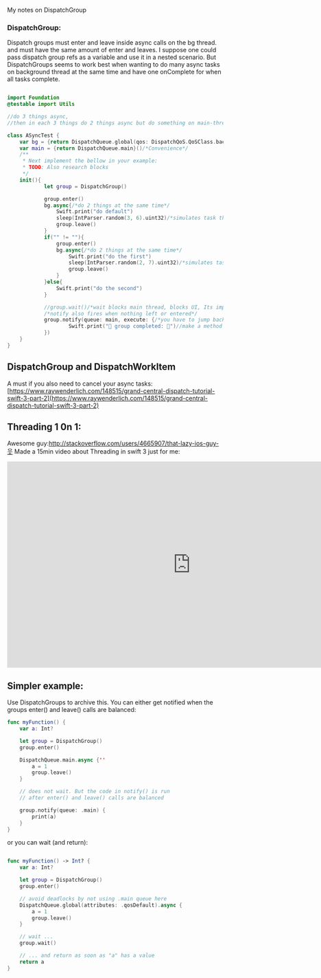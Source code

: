 My notes on DispatchGroup <!--more-->

### DispatchGroup:
Dispatch groups must enter and leave inside async calls on the bg thread. and must have the same amount of enter and leaves.
I suppose one could pass dispatch group refs as a variable and use it in a nested scenario. But DispatchGroups seems to work best when wanting to do many async tasks on background thread at the same time and have one onComplete for when all tasks complete.

```swift

import Foundation
@testable import Utils

//do 3 things async,
//then in each 3 things do 2 things async but do something on main-thread when these 4 things are all finished

class ASyncTest {
    var bg = {return DispatchQueue.global(qos: DispatchQoS.QoSClass.background)}()/*Convenience*/
	var main = {return DispatchQueue.main}()/*Convenience*/
    /**
     * Next implement the bellow in your example:
     * TODO: Also research blocks
     */
    init(){
            let group = DispatchGroup()

            group.enter()
            bg.async{/*do 2 things at the same time*/
                Swift.print("do default")
                sleep(IntParser.random(3, 6).uint32)/*simulates task that takes between 1 and 6 secs*/
                group.leave()
            }
            if("" != ""){
                group.enter()
                bg.async{/*do 2 things at the same time*/
                    Swift.print("do the first")
                    sleep(IntParser.random(2, 7).uint32)/*simulates task that takes between 1 and 6 secs*/
                    group.leave()
                }
            }else{
                Swift.print("do the second")
            }

            //group.wait()/*wait blocks main thread, blocks UI, Its important that the notify comes after all enter and leaves has been assigned*/
            /*notify also fires when nothing left or entered*/
            group.notify(queue: main, execute: {/*you have to jump back on main thread to call things on main thread as this scope is still on bg thread*/
                    Swift.print("🏁 group completed: 🏁")//make a method on mainThread and call that instead.
            })
    }
}


```

## DispatchGroup and DispatchWorkItem

A must if you also need to cancel your async tasks: [https://www.raywenderlich.com/148515/grand-central-dispatch-tutorial-swift-3-part-2](https://www.raywenderlich.com/148515/grand-central-dispatch-tutorial-swift-3-part-2)


## Threading 1 0n 1:

Awesome guy:http://stackoverflow.com/users/4665907/that-lazy-ios-guy-웃 Made a 15min video about Threading in swift 3 just for me:

<iframe width="854" height="480" src="https://www.youtube.com/embed/YhZahnTiA8U" frameborder="0" allowfullscreen></iframe>


## Simpler example:

Use DispatchGroups to archive this. You can either get notified when the groups enter() and leave() calls are balanced:

```swift
func myFunction() {
    var a: Int?

    let group = DispatchGroup()
    group.enter()

    DispatchQueue.main.async {''
        a = 1
        group.leave()
    }

    // does not wait. But the code in notify() is run
    // after enter() and leave() calls are balanced

    group.notify(queue: .main) {
        print(a)
    }
}
```

or you can wait (and return):

```swift

func myFunction() -> Int? {
    var a: Int?

    let group = DispatchGroup()
    group.enter()

    // avoid deadlocks by not using .main queue here
    DispatchQueue.global(attributes: .qosDefault).async {
        a = 1
        group.leave()
    }

    // wait ...
    group.wait()

    // ... and return as soon as "a" has a value
    return a
}
```
